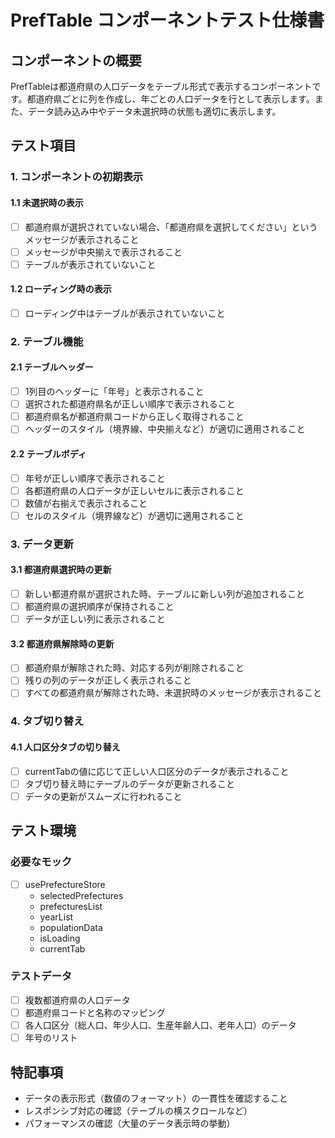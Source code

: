 # PrefTable コンポーネントテスト仕様書

## コンポーネントの概要
PrefTableは都道府県の人口データをテーブル形式で表示するコンポーネントです。都道府県ごとに列を作成し、年ごとの人口データを行として表示します。また、データ読み込み中やデータ未選択時の状態も適切に表示します。

## テスト項目

### 1. コンポーネントの初期表示

#### 1.1 未選択時の表示
- [ ] 都道府県が選択されていない場合、「都道府県を選択してください」というメッセージが表示されること
- [ ] メッセージが中央揃えで表示されること
- [ ] テーブルが表示されていないこと

#### 1.2 ローディング時の表示
- [ ] ローディング中はテーブルが表示されていないこと

### 2. テーブル機能

#### 2.1 テーブルヘッダー
- [ ] 1列目のヘッダーに「年号」と表示されること
- [ ] 選択された都道府県名が正しい順序で表示されること
- [ ] 都道府県名が都道府県コードから正しく取得されること
- [ ] ヘッダーのスタイル（境界線、中央揃えなど）が適切に適用されること

#### 2.2 テーブルボディ
- [ ] 年号が正しい順序で表示されること
- [ ] 各都道府県の人口データが正しいセルに表示されること
- [ ] 数値が右揃えで表示されること
- [ ] セルのスタイル（境界線など）が適切に適用されること

### 3. データ更新

#### 3.1 都道府県選択時の更新
- [ ] 新しい都道府県が選択された時、テーブルに新しい列が追加されること
- [ ] 都道府県の選択順序が保持されること
- [ ] データが正しい列に表示されること

#### 3.2 都道府県解除時の更新
- [ ] 都道府県が解除された時、対応する列が削除されること
- [ ] 残りの列のデータが正しく表示されること
- [ ] すべての都道府県が解除された時、未選択時のメッセージが表示されること

### 4. タブ切り替え

#### 4.1 人口区分タブの切り替え
- [ ] currentTabの値に応じて正しい人口区分のデータが表示されること
- [ ] タブ切り替え時にテーブルのデータが更新されること
- [ ] データの更新がスムーズに行われること

## テスト環境

### 必要なモック
- [ ] usePrefectureStore
  - selectedPrefectures
  - prefecturesList
  - yearList
  - populationData
  - isLoading
  - currentTab

### テストデータ
- [ ] 複数都道府県の人口データ
- [ ] 都道府県コードと名称のマッピング
- [ ] 各人口区分（総人口、年少人口、生産年齢人口、老年人口）のデータ
- [ ] 年号のリスト

## 特記事項
- データの表示形式（数値のフォーマット）の一貫性を確認すること
- レスポンシブ対応の確認（テーブルの横スクロールなど）
- パフォーマンスの確認（大量のデータ表示時の挙動）